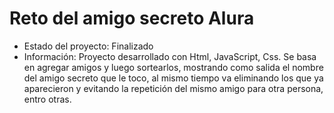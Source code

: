 <h1> Reto del amigo secreto Alura </h1>

- Estado del proyecto: Finalizado
- Información: Proyecto desarrollado con Html, JavaScript, Css. Se basa en agregar amigos y luego sortearlos, mostrando como salida el nombre del amigo secreto que le toco, al mismo tiempo va eliminando los que ya aparecieron y evitando la repetición del mismo amigo para otra persona, entro otras.
